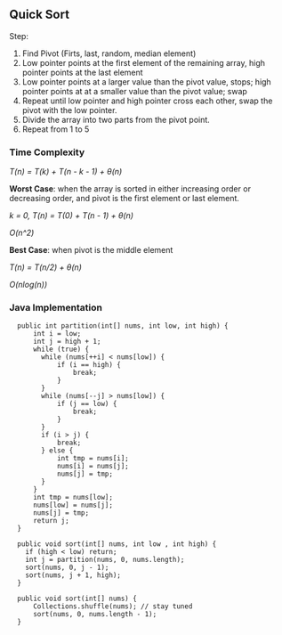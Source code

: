 ## Quick Sort
Step:
1. Find Pivot (Firts, last, random, median element)
2. Low pointer points at the first element of the remaining array, high pointer points at the last element
3. Low pointer points at a larger value than the pivot value, stops; high pointer points at at a smaller value than the pivot value; swap 
4. Repeat until low pointer and high pointer cross each other, swap the pivot with the low pointer. 
5. Divide the array into two parts from the pivot point.
6. Repeat from 1 to 5

### Time Complexity 

*T(n) = T(k) + T(n - k - 1) + &theta;(n)*

**Worst Case**: when the array is sorted in either increasing order or decreasing order, and pivot is the first element or last element. 

*k = 0,  T(n) = T(0) + T(n - 1) + &theta;(n)*

*O(n^2)*

**Best Case**: when pivot is the middle element 

*T(n) = T(n/2) + &theta;(n)* 

*O(nlog(n))*

### Java Implementation ###

```
  public int partition(int[] nums, int low, int high) {
      int i = low;
      int j = high + 1;
      while (true) {
        while (nums[++i] < nums[low]) {
            if (i == high) {
                break;
            }
        }
        while (nums[--j] > nums[low]) {
            if (j == low) {
                break;
            }
        }
        if (i > j) {
            break;
        } else {
            int tmp = nums[i];
            nums[i] = nums[j];
            nums[j] = tmp;
        }
      }
      int tmp = nums[low];
      nums[low] = nums[j];
      nums[j] = tmp;
      return j;
  }
  
  public void sort(int[] nums, int low , int high) {
    if (high < low) return;
    int j = partition(nums, 0, nums.length);
    sort(nums, 0, j - 1);
    sort(nums, j + 1, high);
  }
  
  public void sort(int[] nums) {
      Collections.shuffle(nums); // stay tuned
      sort(nums, 0, nums.length - 1); 
  }
```

